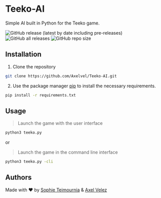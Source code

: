 # Teeko-AI

Simple AI built in Python for the Teeko game.

![GitHub release (latest by date including pre-releases)](https://img.shields.io/github/v/release/Axelvel/Teeko-AI?include_prereleases&style=for-the-badge)
![GitHub all releases](https://img.shields.io/github/downloads/Axelvel/Teeko-AI/total?style=for-the-badge)
![GitHub repo size](https://img.shields.io/github/repo-size/Axelvel/Teeko-AI?label=Size&style=for-the-badge)


## Installation


1. Clone the repository

```bash
git clone https://github.com/Axelvel/Teeko-AI.git
```

2. Use the package manager [pip](https://pip.pypa.io/en/stable/) to install the necessary requirements.

```bash
pip install -r requirements.txt
```

## Usage


>Launch the game with the user interface
```bash
python3 teeko.py
```

or

>Launch the game in the command line interface
```bash
python3 teeko.py -cli
```

## Authors

Made with :heart: by [Sophie Teimournia](https://github.com/SophieShirine "Sophie's GitHub page") & [Axel Velez](https://github.com/Axelvel "Axel's GitHub page")
